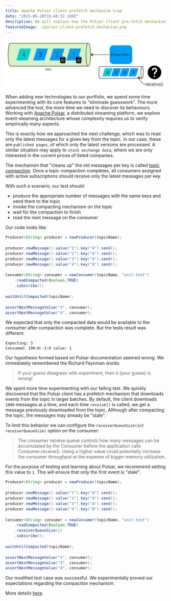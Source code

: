 ```yaml
---
title: Apache Pulsar client prefetch mechanism trap
date: "2023-05-20T15:40:32.169Z"
description: We will explain how the Pulsar client pre-fetch mechanism can impact the Pulsar learning curve.
featuredImage: ./pulsar-client-prefetch-mechanism.png
---
```


![topic-subsription-client-diagram](pulsar-client-prefetch-mechanism.png)

When adding new technologies to our portfolio, we spend some time experimenting with its core features to "eliminate guesswork". The more advanced the tool, the more time we need to discover its behaviours. Working with [Apache Pulsar](https://pulsar.apache.org/), a distributed streaming platform, we explore event-steaming architecture whose complexity requires us to verify empirically many aspects.

This is exactly how we approached the next challenge, which was to read only the latest messages for a given key from the topic. In our case, these are `published pages`, of which only the latest versions are processed. A similar situation may apply to `stock exchange data`, where we are only interested in the current prices of listed companies.

The mechanism that "cleans up" the old messages per key is called [topic compaction](https://pulsar.apache.org/docs/3.0.x/concepts-topic-compaction/). Once a topic compaction completes, all consumers assigned with active subscriptions should receive only the latest messages per key.

With such a scenario, our test should:
- produce the appropriate number of messages with the same keys and send them to the topic
- invoke the compacting mechanism on the topic
- wait for the compaction to finish
- read the next message on the consumer

Our code looks like:

```java
Producer<String> producer = newProducer(topicName);

producer.newMessage().value("1").key("A").send();
producer.newMessage().value("2").key("A").send();
producer.newMessage().value("3").key("A").send();
producer.newMessage().value("4").key("B").send();

Consumer<String> consumer = newConsumer(topicName, "unit-test")
    .readCompacted(Boolean.TRUE)
    .subscribe();

waitUntilCompacted(topicName);

assertNextMessageValue("3", consumer);
assertNextMessageValue("4", consumer);
```

We expected that only the compacted data would be available to the consumer after compaction was complete. But the tests result was different:

```
Expecting: 3
Consumed: 190:0:-1:0 value: 1
```

Our hypothesis formed based on Pulsar documentation seemed wrong. We immediately remembered the Richard Feynman words:

> If your guess disagrees with experiment, then it (your guess) is wrong!


We spent more time experimenting with our failing test. We quickly discovered that the Pulsar client has a prefetch mechanism that downloads events from the topic in larger batches. By default, the client downloads `1000` messages at a time, and each time `receive()` is called, we get a message previously downloaded from the topic. Although after compacting the topic, the messages may already be "stale". 

To limit this behavior we can configure the `receiverQueueSize(int receiverQueueSize)` option on the consumer:

> The consumer receive queue controls how many messages can be accumulated by the Consumer before the application calls Consumer.receive(). Using a higher value could potentially increase the consumer throughput at the expense of bigger memory utilization.

For the purpose of testing and learning about Pulsar, we recommend setting this value to `1`. This will ensure that only the first event is "stale".

```java
Producer<String> producer = newProducer(topicName);

producer.newMessage().value("1").key("A").send();
producer.newMessage().value("2").key("A").send();
producer.newMessage().value("3").key("A").send();
producer.newMessage().value("4").key("B").send();

Consumer<String> consumer = newConsumer(topicName, "unit-test")
    .readCompacted(Boolean.TRUE)
    .receiverQueueSize(1)
    .subscribe();

waitUntilCompacted(topicName);

assertNextMessageValue("1", consumer);
assertNextMessageValue("3", consumer);
assertNextMessageValue("4", consumer);
```

Our modified test case was successful. We experimentally proved our expectations regarding the compaction mechanism.

More details [here](https://github.com/handsonarchitects/sandbox/blob/main/pulsar/src/test/java/com/handsonarchitects/pulsar/PulsarClientReceiverQueueSize.java).

